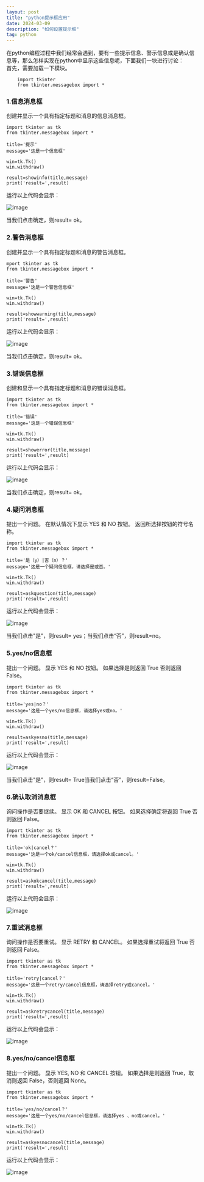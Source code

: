 ```yaml
---
layout: post
title: "python提示框应用"
date: 2024-03-09
description: "如何设置提示框"
tag: python
---  
```

在python编程过程中我们经常会遇到，要有一些提示信息、警示信息或是确认信息等，那么怎样实现在python中显示这些信息呢，下面我们一块进行讨论：  
首先，需要加载一下模块。    
```
    import tkinter  
    from tkinter.messagebox import *      
```
### 1.信息消息框  
创建并显示一个具有指定标题和消息的信息消息框。  
```
import tkinter as tk
from tkinter.messagebox import *

title='提示'
message='这是一个信息框'

win=tk.Tk()
win.withdraw()

result=showinfo(title,message)
print('result=',result)
```
运行以上代码会显示：  

![image](https://github.com/hengdactn/ctnhb.github.io/assets/70909689/5f521104-5b90-45ee-b26f-54d6b4831ff1)    

当我们点击确定，则result= ok。  
### 2.警告消息框  
创建并显示一个具有指定标题和消息的警告消息框。 

```
mport tkinter as tk
from tkinter.messagebox import *

title='警告'
message='这是一个警告信息框'

win=tk.Tk()
win.withdraw()

result=showwarning(title,message)
print('result=',result)
```
运行以上代码会显示：  

![image](https://github.com/hengdactn/ctnhb.github.io/assets/70909689/77d143ae-861f-4153-9345-817927278771)  

当我们点击确定，则result= ok。  

### 3.错误信息框  
创建和显示一个具有指定标题和消息的错误消息框。  

```
import tkinter as tk
from tkinter.messagebox import *

title='错误'
message='这是一个错误信息框'

win=tk.Tk()
win.withdraw()

result=showerror(title,message)
print('result=',result)
```

运行以上代码会显示：  

![image](https://github.com/hengdactn/ctnhb.github.io/assets/70909689/026aab30-3bca-4573-8c1c-e6b950d3ea64)  


当我们点击确定，则result= ok。 

### 4.疑问消息框  
提出一个问题。 在默认情况下显示 YES 和 NO 按钮。 返回所选择按钮的符号名称。  
```
import tkinter as tk
from tkinter.messagebox import *

title='是（y）|否（n）？'
message='这是一个疑问信息框，请选择是或否。'

win=tk.Tk()
win.withdraw()

result=askquestion(title,message)
print('result=',result)
```
运行以上代码会显示：  

![image](https://github.com/hengdactn/ctnhb.github.io/assets/70909689/33adb588-cd20-4e03-9b9e-df46b623b4b9)


当我们点击"是"，则result= yes；当我们点击“否”，则result=no。

### 5.yes/no信息框  

提出一个问题。 显示 YES 和 NO 按钮。 如果选择是则返回 True 否则返回 False。  
```
import tkinter as tk
from tkinter.messagebox import *

title='yes|no？'
message='这是一个yes/no信息框，请选择yes或no。'

win=tk.Tk()
win.withdraw()

result=askyesno(title,message)
print('result=',result)
```

运行以上代码会显示：  

![image](https://github.com/hengdactn/ctnhb.github.io/assets/70909689/a82acc67-8db9-4b2a-a79d-6c734fff8b00)

当我们点击"是"，则result= True当我们点击“否”，则result=False。  

### 6.确认取消消息框  

询问操作是否要继续。 显示 OK 和 CANCEL 按钮。 如果选择确定将返回 True 否则返回 False。  


```
import tkinter as tk
from tkinter.messagebox import *

title='ok|cancel？'
message='这是一个ok/cancel信息框，请选择ok或cancel。'

win=tk.Tk()
win.withdraw()

result=askokcancel(title,message)
print('result=',result)
```

运行以上代码会显示：  

![image](https://github.com/hengdactn/ctnhb.github.io/assets/70909689/ea2899bb-0709-427c-876a-1a8218e7648f)  

### 7.重试消息框  

询问操作是否要重试。 显示 RETRY 和 CANCEL。 如果选择重试将返回 True 否则返回 False。  
```
import tkinter as tk
from tkinter.messagebox import *

title='retry|cancel？'
message='这是一个retry/cancel信息框，请选择retry或cancel。'

win=tk.Tk()
win.withdraw()

result=askretrycancel(title,message)
print('result=',result)
```

运行以上代码会显示： 

![image](https://github.com/hengdactn/ctnhb.github.io/assets/70909689/4922bb35-d479-41c1-82a5-a3f5947f7a08)  

### 8.yes/no/cancel信息框  

提出一个问题。 显示 YES, NO 和 CANCEL 按钮。 如果选择是则返回 True，取消则返回 False，否则返回 None。  

```
import tkinter as tk
from tkinter.messagebox import *

title='yes/no/cancel？'
message='这是一个yes/no/cancel信息框，请选择yes 、no或cancel。'

win=tk.Tk()
win.withdraw()

result=askyesnocancel(title,message)
print('result=',result)
```

运行以上代码会显示：  

![image](https://github.com/hengdactn/ctnhb.github.io/assets/70909689/841ac8f5-d16f-49f4-a333-f44ddc0219bc)















